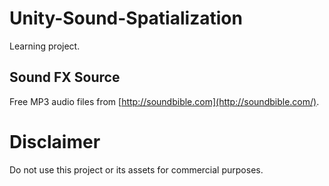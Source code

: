 # Unity-Sound-Spatialization

Learning project.

## Sound FX Source

Free MP3 audio files from [http://soundbible.com](http://soundbible.com/).

# Disclaimer

Do not use this project or its assets for commercial purposes. 
